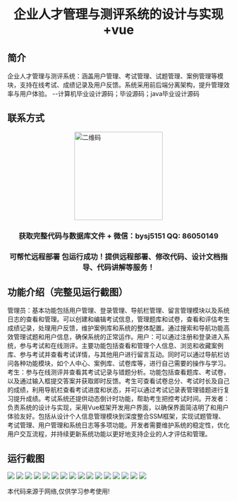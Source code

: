 <p><h1 align="center">企业人才管理与测评系统的设计与实现+vue</h1></p>

## 简介
企业人才管理与测评系统：涵盖用户管理、考试管理、试题管理、案例管理等模块，支持在线考试、成绩记录及用户反馈。系统采用前后端分离架构，提升管理效率与用户体验。    --计算机毕业设计源码；毕设源码；java毕业设计源码


## 联系方式
<img src="https://bs-1329754181.cos.ap-shanghai.myqcloud.com/wx.jpg" alt="二维码" style="display: block; margin: 0 auto;" width="200px">
<p><h3 align="center">获取完整代码与数据库文件 + 微信：bysj5151 QQ: 86050149</h3></p>
<p><h3 align="center">可帮忙远程部署 包运行成功！提供远程部署、修改代码、设计文档指导、代码讲解等服务！</h3></p>

## 功能介绍（完整见运行截图）
管理员：基本功能包括用户管理、登录管理、导航栏管理、留言管理模块以及系统日志的查看和管理。可以创建和编辑考试信息，管理题库和试卷，查看和评估考生成绩记录，处理用户反馈，维护案例库和系统的整体配置。通过搜索和导航功能高效管理试题和用户信息，确保系统的正常运作。用户：可以通过注册和登录进入系统，参与考试和在线测评。主要功能包括查看和管理个人信息、浏览和收藏案例库、参与考试并查看考试详情，与其他用户进行留言互动。同时可以通过导航栏访问各种功能模块，如个人中心、案例库、试卷库等，进行自己需要的操作与学习。考生：参与在线测评并查看其考试记录与错题分析。功能包括查看题库、考试卷，以及通过输入框提交答案并获取即时反馈。考生可查看试卷总分、考试时长及自己的成绩，利用导航栏查看考试进度和状态，并可以通过考试记录表管理错题进行复习提升成绩。考试系统还提供动态倒计时功能，帮助考生把控考试时间。开发者：负责系统的设计与实现，采用Vue框架开发用户界面，以确保界面简洁明了和用户体验友好。包括从设计个人信息管理模块到深度整合SSM框架，实现试题管理、考试管理、用户管理和系统日志等多项功能。开发者需要维护系统的稳定性，优化用户交互流程，并持续更新系统功能以更好地支持企业的人才评估和管理。


## 运行截图
![](https://bs-1329754181.cos.ap-shanghai.myqcloud.com/ssm/EnterpriseTalentManagementAndAssessmentSystem/img/001.jpg)
![](https://bs-1329754181.cos.ap-shanghai.myqcloud.com/ssm/EnterpriseTalentManagementAndAssessmentSystem/img/002.jpg)
![](https://bs-1329754181.cos.ap-shanghai.myqcloud.com/ssm/EnterpriseTalentManagementAndAssessmentSystem/img/003.jpg)
![](https://bs-1329754181.cos.ap-shanghai.myqcloud.com/ssm/EnterpriseTalentManagementAndAssessmentSystem/img/004.jpg)
![](https://bs-1329754181.cos.ap-shanghai.myqcloud.com/ssm/EnterpriseTalentManagementAndAssessmentSystem/img/005.jpg)
![](https://bs-1329754181.cos.ap-shanghai.myqcloud.com/ssm/EnterpriseTalentManagementAndAssessmentSystem/img/006.jpg)
![](https://bs-1329754181.cos.ap-shanghai.myqcloud.com/ssm/EnterpriseTalentManagementAndAssessmentSystem/img/007.jpg)
![](https://bs-1329754181.cos.ap-shanghai.myqcloud.com/ssm/EnterpriseTalentManagementAndAssessmentSystem/img/008.jpg)
![](https://bs-1329754181.cos.ap-shanghai.myqcloud.com/ssm/EnterpriseTalentManagementAndAssessmentSystem/img/009.jpg)
![](https://bs-1329754181.cos.ap-shanghai.myqcloud.com/ssm/EnterpriseTalentManagementAndAssessmentSystem/img/010.jpg)
![](https://bs-1329754181.cos.ap-shanghai.myqcloud.com/ssm/EnterpriseTalentManagementAndAssessmentSystem/img/011.jpg)
![](https://bs-1329754181.cos.ap-shanghai.myqcloud.com/ssm/EnterpriseTalentManagementAndAssessmentSystem/img/012.jpg)
![](https://bs-1329754181.cos.ap-shanghai.myqcloud.com/ssm/EnterpriseTalentManagementAndAssessmentSystem/img/013.jpg)
![](https://bs-1329754181.cos.ap-shanghai.myqcloud.com/ssm/EnterpriseTalentManagementAndAssessmentSystem/img/014.jpg)
![](https://bs-1329754181.cos.ap-shanghai.myqcloud.com/ssm/EnterpriseTalentManagementAndAssessmentSystem/img/015.jpg)
![](https://bs-1329754181.cos.ap-shanghai.myqcloud.com/ssm/EnterpriseTalentManagementAndAssessmentSystem/img/016.jpg)

<p>本代码来源于网络,仅供学习参考使用!</p>
